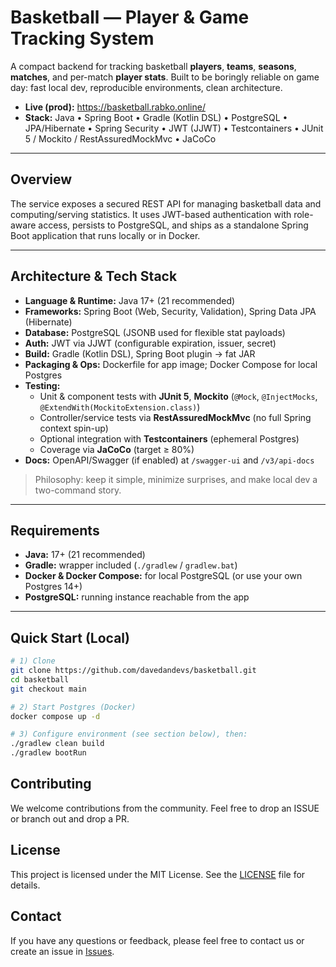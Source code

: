 # Basketball — Player & Game Tracking System

A compact backend for tracking basketball **players**, **teams**, **seasons**, **matches**, and per-match **player stats**. Built to be boringly reliable on game day: fast local dev, reproducible environments, clean architecture.

- **Live (prod):** https://basketball.rabko.online/
- **Stack:** Java • Spring Boot • Gradle (Kotlin DSL) • PostgreSQL • JPA/Hibernate • Spring Security • JWT (JJWT) • Testcontainers • JUnit 5 / Mockito / RestAssuredMockMvc • JaCoCo

---

## Overview

The service exposes a secured REST API for managing basketball data and computing/serving statistics. It uses JWT-based authentication with role-aware access, persists to PostgreSQL, and ships as a standalone Spring Boot application that runs locally or in Docker.

---

## Architecture & Tech Stack

- **Language & Runtime:** Java 17+ (21 recommended)
- **Frameworks:** Spring Boot (Web, Security, Validation), Spring Data JPA (Hibernate)
- **Database:** PostgreSQL (JSONB used for flexible stat payloads)
- **Auth:** JWT via JJWT (configurable expiration, issuer, secret)
- **Build:** Gradle (Kotlin DSL), Spring Boot plugin → fat JAR
- **Packaging & Ops:** Dockerfile for app image; Docker Compose for local Postgres
- **Testing:**
    - Unit & component tests with **JUnit 5**, **Mockito** (`@Mock`, `@InjectMocks`, `@ExtendWith(MockitoExtension.class)`)
    - Controller/service tests via **RestAssuredMockMvc** (no full Spring context spin-up)
    - Optional integration with **Testcontainers** (ephemeral Postgres)
    - Coverage via **JaCoCo** (target ≥ 80%)
- **Docs:** OpenAPI/Swagger (if enabled) at `/swagger-ui` and `/v3/api-docs`

> Philosophy: keep it simple, minimize surprises, and make local dev a two-command story.

---

## Requirements

- **Java:** 17+ (21 recommended)
- **Gradle:** wrapper included (`./gradlew` / `gradlew.bat`)
- **Docker & Docker Compose:** for local PostgreSQL (or use your own Postgres 14+)
- **PostgreSQL:** running instance reachable from the app

---

## Quick Start (Local)

```bash
# 1) Clone
git clone https://github.com/davedandevs/basketball.git
cd basketball
git checkout main

# 2) Start Postgres (Docker)
docker compose up -d

# 3) Configure environment (see section below), then:
./gradlew clean build
./gradlew bootRun
```

## Contributing

We welcome contributions from the community. Feel free to drop an ISSUE or branch out and drop a PR.

## License

This project is licensed under the MIT License. See the [LICENSE](../LICENSE) file for details.

## Contact

If you have any questions or feedback, please feel free to contact us or create an issue
in [Issues](https://github.com/davedandevs/basketball/issues/new/choose).
